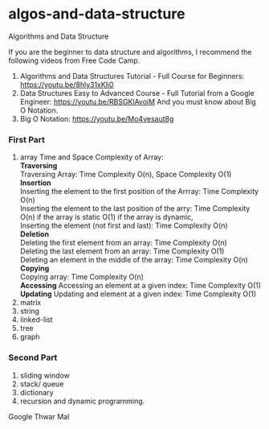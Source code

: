 # algos-and-data-structure
Algorithms and Data Structure<br>

If you are the beginner to data structure and algorithms, I recommend the following videos from Free Code Camp.
1. Algorithms and Data Structures Tutorial - Full Course for Beginners: https://youtu.be/8hly31xKli0
2. Data Structures Easy to Advanced Course - Full Tutorial from a Google Engineer: https://youtu.be/RBSGKlAvoiM
And you must know about Big O Notation.
3. Big O Notation: https://youtu.be/Mo4vesaut8g

### First Part
1. array
   Time and Space Complexity of Array:\
   **Traversing**\
   Traversing Array: Time Complexity O(n), Space Complexity O(1)\
   **Insertion**\
   Inserting the element to the first position of the Arrray: Time Complexity O(n)\
   Inserting the element to the last position of the arry: Time Complexity O(n) if the array is static O(1) if the array is dynamic, \
   Inserting the element (not first and last): Time Complexity O(n)\
   **Deletion**\
   Deleting the first element from an array: Time Complexity O(n)\
   Deleting the last element from an array: Time Complexity O(1)\
   Deleting an element in the middle of the array: Time Complexity O(n)\
   **Copying**\
   Copying array: Time Complexity O(n)\
   **Accessing**
   Accessing an element at a given index: Time Complexity O(1)
   **Updating**
   Updating and element at a given index: Time Complexity O(1)
2. matrix
3. string
4. linked-list
5. tree
6. graph <br>

### Second Part
1. sliding window
2. stack/ queue
3. dictionary
4. recursion and dynamic programming.


Google Thwar Mal

